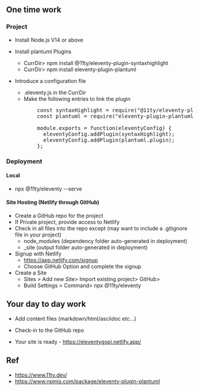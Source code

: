 ## One time work
### Project
- Install Node.js V14 or above


- Install plantuml Plugins
    - CurrDir> npm install @11ty/eleventy-plugin-syntaxhighlight
    - CurrDir> npm install eleventy-plugin-plantuml


- Introduce a configuration file 
    - .eleventy.js in the CurrDir
    - Make the following entries to link the plugin
  <pre>
         const syntaxHighlight = require("@11ty/eleventy-plugin-syntaxhighlight");
         const plantuml = require("eleventy-plugin-plantuml");
     
         module.exports = function(eleventyConfig) {
           eleventyConfig.addPlugin(syntaxHighlight);
           eleventyConfig.addPlugin(plantuml.plugin);
         };
  </pre>

### Deployment
#### Local
  -  npx @11ty/eleventy --serve

#### Site Hosting (Netlify through GitHub)
  -  Create a GitHub repo for the project
  -  If Private project, provide access to Netlify
  -  Check in all files into the repo except (may want to include a .gitignore file in your project)
     -    node_modules (dependency folder auto-generated in deployment)
     -    _site        (output folder auto-generated in deployment)
 - Signup with Netlify 
   - https://app.netlify.com/signup 
   - Choose GitHub Option and complete the signup
 - Create a Site
   -  Sites > Add new Site> Import existing project> GitHub> <Your-Project>
   -  Build Settings > Command>  npx @11ty/eleventy
    
 
## Your day to day work 
- Add content files (markdown/html/asciidoc etc...)
- Check-in to the GitHub repo

- Your site is ready - https://eleventygopi.netlify.app/

## Ref
- https://www.11ty.dev/
- https://www.npmjs.com/package/eleventy-plugin-plantuml
